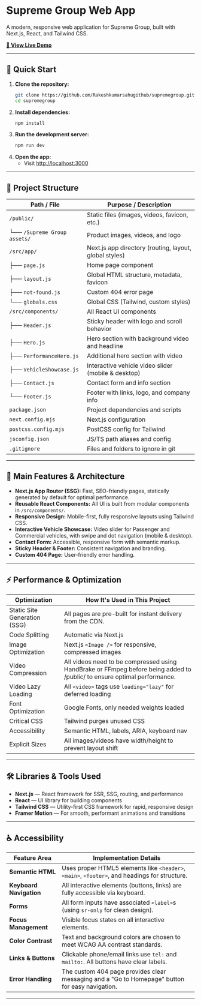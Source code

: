 # Supreme Group Web App

A modern, responsive web application for Supreme Group, built with Next.js, React, and Tailwind CSS.

**[🚀 View Live Demo](https://supremegroup-three.vercel.app/)**

---

## 🚀 Quick Start

1. **Clone the repository:**
   ```bash
   git clone https://github.com/Rakeshkumarsahugithub/supremegroup.git
   cd supremegroup
   ```
2. **Install dependencies:**
   ```bash
   npm install
   ```
3. **Run the development server:**
   ```bash
   npm run dev
   ```
4. **Open the app:**
   - Visit [http://localhost:3000](http://localhost:3000)

---

## 📁 Project Structure

| Path / File                              | Purpose / Description                                      |
|------------------------------------------|-----------------------------------------------------------|
| `/public/`                              | Static files (images, videos, favicon, etc.)               |
| └── `/Supreme Group assets/`             | Product images, videos, and logo                           |
| `/src/app/`                             | Next.js app directory (routing, layout, global styles)     |
| ├── `page.js`                           | Home page component                                       |
| ├── `layout.js`                         | Global HTML structure, metadata, favicon                   |
| ├── `not-found.js`                      | Custom 404 error page                                     |
| └── `globals.css`                       | Global CSS (Tailwind, custom styles)                       |
| `/src/components/`                      | All React UI components                                   |
| ├── `Header.js`                         | Sticky header with logo and scroll behavior                |
| ├── `Hero.js`                           | Hero section with background video and headline            |
| ├── `PerformanceHero.js`                | Additional hero section with video                         |
| ├── `VehicleShowcase.js`                | Interactive vehicle video slider (mobile & desktop)        |
| ├── `Contact.js`                        | Contact form and info section                              |
| └── `Footer.js`                         | Footer with links, logo, and company info                  |
| `package.json`                          | Project dependencies and scripts                           |
| `next.config.mjs`                       | Next.js configuration                                      |
| `postcss.config.mjs`                    | PostCSS config for Tailwind                                |
| `jsconfig.json`                         | JS/TS path aliases and config                              |
| `.gitignore`                            | Files and folders to ignore in git                         |

---

## 🧩 Main Features & Architecture

- **Next.js App Router (SSG):** Fast, SEO-friendly pages, statically generated by default for optimal performance.
- **Reusable React Components:** All UI is built from modular components in `/src/components/`.
- **Responsive Design:** Mobile-first, fully responsive layouts using Tailwind CSS.
- **Interactive Vehicle Showcase:** Video slider for Passenger and Commercial vehicles, with swipe and dot navigation (mobile & desktop).
- **Contact Form:** Accessible, responsive form with semantic markup.
- **Sticky Header & Footer:** Consistent navigation and branding.
- **Custom 404 Page:** User-friendly error handling.

---

## ⚡️ Performance & Optimization

| Optimization                 | How It's Used in This Project                                      |
|------------------------------|-------------------------------------------------------------------|
| Static Site Generation (SSG) | All pages are pre-built for instant delivery from the CDN.         |
| Code Splitting               | Automatic via Next.js                                             |
| Image Optimization           | Next.js `<Image />` for responsive, compressed images              |
| Video Compression            |All videos need to be compressed using HandBrake or FFmpeg before being added to /public/ to ensure optimal performance.|
| Video Lazy Loading           | All `<video>` tags use `loading="lazy"` for deferred loading      |
| Font Optimization            | Google Fonts, only needed weights loaded                           |
| Critical CSS                 | Tailwind purges unused CSS                                         |
| Accessibility                | Semantic HTML, labels, ARIA, keyboard nav                          |
| Explicit Sizes               | All images/videos have width/height to prevent layout shift        |

---

## 🛠️ Libraries & Tools Used

- **Next.js** — React framework for SSR, SSG, routing, and performance
- **React** — UI library for building components
- **Tailwind CSS** — Utility-first CSS framework for rapid, responsive design
- **Framer Motion** — For smooth, performant animations and transitions

---

## ♿ Accessibility
| Feature Area         | Implementation Details                                                                |
|----------------------|---------------------------------------------------------------------------------------|
| **Semantic HTML**    | Uses proper HTML5 elements like `<header>`, `<main>`, `<footer>`, and headings for structure. |
| **Keyboard Navigation**| All interactive elements (buttons, links) are fully accessible via keyboard.          |
| **Forms**            | All form inputs have associated `<label>`s (using `sr-only` for clean design).        |
| **Focus Management** | Visible focus states on all interactive elements.                                     |
| **Color Contrast**   | Text and background colors are chosen to meet WCAG AA contrast standards.               |
| **Links & Buttons**  | Clickable phone/email links use `tel:` and `mailto:`. All buttons have clear labels.     |
| **Error Handling**   | The custom 404 page provides clear messaging and a "Go to Homepage" button for easy navigation. |

---
